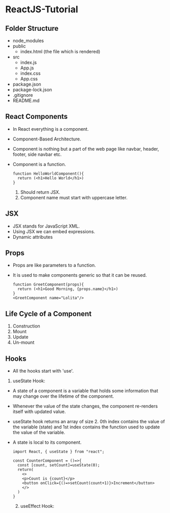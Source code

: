 # ReactJS-Tutorial

## Folder Structure
- node_modules
- public
  - index.html (the file which is rendered)
- src
  - index.js
  - App.js
  - index.css
  - App.css
- package.json
- package-lock.json
- .gitignore
- README.md

## React Components
- In React everything is a component.
- Component-Based Architecture.
- Component is nothing but a part of the web page like navbar, header, footer, side navbar etc.
- Component is a function.

      function HelloWorldComponent(){
        return (<h1>Hello World</h1>)
      }
  
  1. Should return JSX.
  2. Component name must start with uppercase letter.
 
## JSX
- JSX stands for JavaScript XML.
- Using JSX we can embed expressions.
- Dynamic attributes

## Props
- Props are like parameters to a function.
- It is used to make components generic so that it can be reused.

      function GreetComponent(props){
        return (<h1>Good Morning, {props.name}</h1>)
      }
      <GreetComponent name="Lolita"/>

## Life Cycle of a Component
1. Construction
2. Mount
3. Update
4. Un-mount

## Hooks
- All the hooks start with 'use'.

1. useState Hook:
- A state of a component is a variable that holds some information that may change over the lifetime of the component.
- Whenever the value of the state changes, the component re-renders itself with updated value.
- useState hook returns an array of size 2. 0th index contains the value of the variable (state) and 1st index contains the function used to update the value of the variable.
- A state is local to its component.

      import React, { useState } from "react";
  
      const CounterComponent = ()=>{
        const [count, setCount]=useState(0);
        return(
          <>
          <p>Count is {count}</p>
          <button onClick={()=>setCount(count+1)}>Increment</button>
          </>
        )
      }

  2. useEffect Hook:
  

  

  

